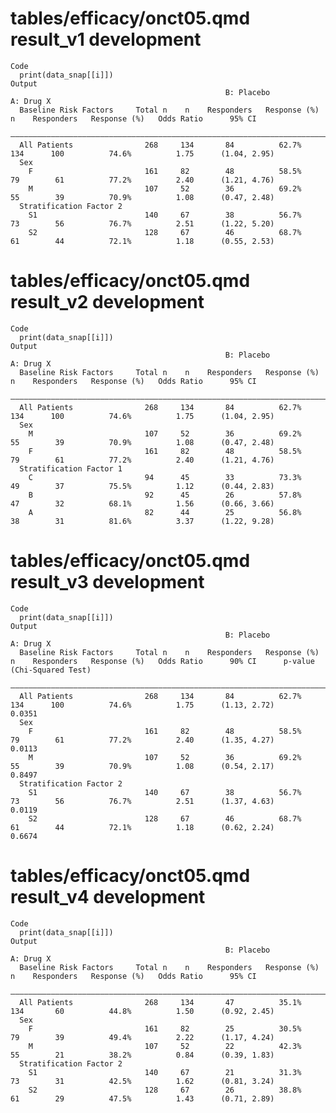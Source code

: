 # tables/efficacy/onct05.qmd result_v1 development

    Code
      print(data_snap[[i]])
    Output
                                                    B: Placebo                         A: Drug X                                       
      Baseline Risk Factors     Total n    n    Responders   Response (%)    n    Responders   Response (%)   Odds Ratio      95% CI   
      —————————————————————————————————————————————————————————————————————————————————————————————————————————————————————————————————
      All Patients                268     134       84          62.7%       134      100          74.6%          1.75      (1.04, 2.95)
      Sex                                                                                                                              
        F                         161     82        48          58.5%       79        61          77.2%          2.40      (1.21, 4.76)
        M                         107     52        36          69.2%       55        39          70.9%          1.08      (0.47, 2.48)
      Stratification Factor 2                                                                                                          
        S1                        140     67        38          56.7%       73        56          76.7%          2.51      (1.22, 5.20)
        S2                        128     67        46          68.7%       61        44          72.1%          1.18      (0.55, 2.53)

# tables/efficacy/onct05.qmd result_v2 development

    Code
      print(data_snap[[i]])
    Output
                                                    B: Placebo                         A: Drug X                                       
      Baseline Risk Factors     Total n    n    Responders   Response (%)    n    Responders   Response (%)   Odds Ratio      95% CI   
      —————————————————————————————————————————————————————————————————————————————————————————————————————————————————————————————————
      All Patients                268     134       84          62.7%       134      100          74.6%          1.75      (1.04, 2.95)
      Sex                                                                                                                              
        M                         107     52        36          69.2%       55        39          70.9%          1.08      (0.47, 2.48)
        F                         161     82        48          58.5%       79        61          77.2%          2.40      (1.21, 4.76)
      Stratification Factor 1                                                                                                          
        C                         94      45        33          73.3%       49        37          75.5%          1.12      (0.44, 2.83)
        B                         92      45        26          57.8%       47        32          68.1%          1.56      (0.66, 3.66)
        A                         82      44        25          56.8%       38        31          81.6%          3.37      (1.22, 9.28)

# tables/efficacy/onct05.qmd result_v3 development

    Code
      print(data_snap[[i]])
    Output
                                                    B: Placebo                         A: Drug X                                                                    
      Baseline Risk Factors     Total n    n    Responders   Response (%)    n    Responders   Response (%)   Odds Ratio      90% CI      p-value (Chi-Squared Test)
      ——————————————————————————————————————————————————————————————————————————————————————————————————————————————————————————————————————————————————————————————
      All Patients                268     134       84          62.7%       134      100          74.6%          1.75      (1.13, 2.72)             0.0351          
      Sex                                                                                                                                                           
        F                         161     82        48          58.5%       79        61          77.2%          2.40      (1.35, 4.27)             0.0113          
        M                         107     52        36          69.2%       55        39          70.9%          1.08      (0.54, 2.17)             0.8497          
      Stratification Factor 2                                                                                                                                       
        S1                        140     67        38          56.7%       73        56          76.7%          2.51      (1.37, 4.63)             0.0119          
        S2                        128     67        46          68.7%       61        44          72.1%          1.18      (0.62, 2.24)             0.6674          

# tables/efficacy/onct05.qmd result_v4 development

    Code
      print(data_snap[[i]])
    Output
                                                    B: Placebo                         A: Drug X                                       
      Baseline Risk Factors     Total n    n    Responders   Response (%)    n    Responders   Response (%)   Odds Ratio      95% CI   
      —————————————————————————————————————————————————————————————————————————————————————————————————————————————————————————————————
      All Patients                268     134       47          35.1%       134       60          44.8%          1.50      (0.92, 2.45)
      Sex                                                                                                                              
        F                         161     82        25          30.5%       79        39          49.4%          2.22      (1.17, 4.24)
        M                         107     52        22          42.3%       55        21          38.2%          0.84      (0.39, 1.83)
      Stratification Factor 2                                                                                                          
        S1                        140     67        21          31.3%       73        31          42.5%          1.62      (0.81, 3.24)
        S2                        128     67        26          38.8%       61        29          47.5%          1.43      (0.71, 2.89)

